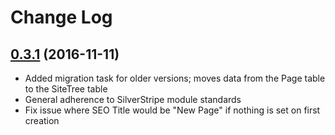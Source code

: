 # Change Log

## [0.3.1](https://github.com/toastnz/toast-seo/tree/0.3.1) (2016-11-11)

* Added migration task for older versions; moves data from the Page table to the SiteTree table
* General adherence to SilverStripe module standards
* Fix issue where SEO Title would be "New Page" if nothing is set on first creation
